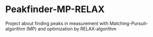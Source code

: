 # Peakfinder-MP-RELAX
Project about finding peaks in measurement with Matching-Pursuit-algorithm (MP) and optimization by RELAX-algorithm
